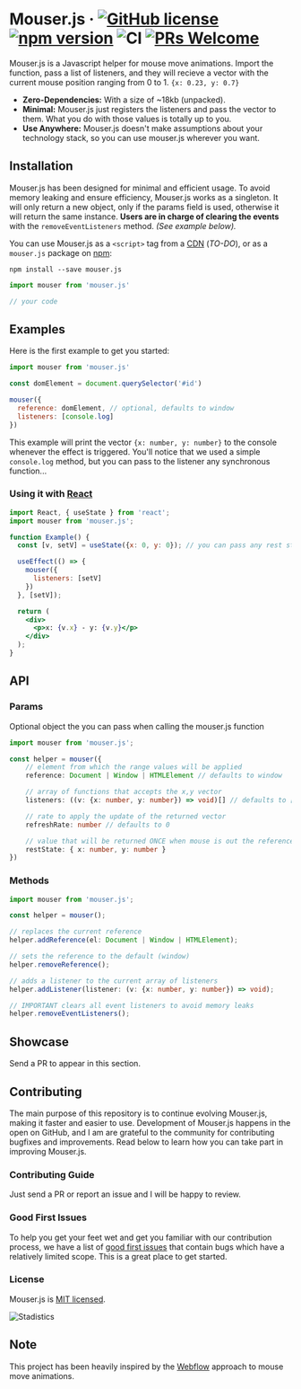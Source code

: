 # Mouser.js &middot; [![GitHub license](https://img.shields.io/badge/license-MIT-blue.svg)](https://github.com/luisorbaiceta/mouser.js/LICENSE) [![npm version](https://img.shields.io/npm/v/mouser.js.svg?style=flat)](https://www.npmjs.com/package/mouser.js) ![CI](https://github.com/luisorbaiceta/mouser.js/actions/workflows/ci.yml/badge.svg?branch=main) [![PRs Welcome](https://img.shields.io/badge/PRs-welcome-brightgreen.svg)](https://github.com/luisorbaiceta/mouser.js/pulls)

Mouser.js is a Javascript helper for mouse move animations. Import the function, pass a list of listeners, and they will
recieve a vector with the current mouse position ranging from 0 to 1. `{x: 0.23, y: 0.7}`

* **Zero-Dependencies:** With a size of ~18kb (unpacked).
* **Minimal:** Mouser.js just registers the listeners and pass the vector to them. What you do with those values is
totally up to you.
* **Use Anywhere:** Mouser.js doesn't make assumptions about your technology stack, so you can use mouser.js wherever  you want.

## **Installation**
Mouser.js has been designed for minimal and efficient usage. To avoid memory leaking and ensure efficiency, Mouser.js works as a singleton. It will only return a new object, only if the params field is used, otherwise it will return the same instance. **Users are in charge of clearing the events** with the `removeEventListeners` method. *(See example below).*

You can use Mouser.js as a `<script>` tag from a [CDN]() (*TO-DO*), or as a `mouser.js` package on [npm](https://www.npmjs.com/package/mouser.js):

```
npm install --save mouser.js
```

```js
import mouser from 'mouser.js'

// your code
```

## **Examples**

Here is the first example to get you started:

```js
import mouser from 'mouser.js'

const domElement = document.querySelector('#id')

mouser({
  reference: domElement, // optional, defaults to window
  listeners: [console.log]
})
```

This example will print the vector `{x: number, y: number}` to the console whenever the effect is triggered. You'll notice that we used a simple `console.log` method, but you can pass to the listener any synchronous function...

### Using it with [React](https://reactjs.org/)

```jsx
import React, { useState } from 'react';
import mouser from 'mouser.js';

function Example() {
  const [v, setV] = useState({x: 0, y: 0}); // you can pass any rest state

  useEffect(() => {
    mouser({
      listeners: [setV]
    })
  }, [setV]);

  return (
    <div>
      <p>x: {v.x} - y: {v.y}</p>
    </div>
  );
}
```

## **API**

### **Params**
Optional object the you can pass when calling the mouser.js function

```ts
import mouser from 'mouser.js';

const helper = mouser({
    // element from which the range values will be applied
    reference: Document | Window | HTMLElement // defaults to window

    // array of functions that accepts the x,y vector
    listeners: ((v: {x: number, y: number}) => void)[] // defaults to []

    // rate to apply the update of the returned vector
    refreshRate: number // defaults to 0

    // value that will be returned ONCE when mouse is out the reference
    restState: { x: number, y: number }
})
```
### **Methods**

```ts
import mouser from 'mouser.js';

const helper = mouser();

// replaces the current reference
helper.addReference(el: Document | Window | HTMLElement);

// sets the reference to the default (window)
helper.removeReference();

// adds a listener to the current array of listeners
helper.addListener(listener: (v: {x: number, y: number}) => void);

// IMPORTANT clears all event listeners to avoid memory leaks
helper.removeEventListeners();
```
## **Showcase**

Send a PR to appear in this section.

## **Contributing**

The main purpose of this repository is to continue evolving Mouser.js, making it faster and easier to use. Development of Mouser.js happens in the open on GitHub, and I am are grateful to the community for contributing bugfixes and improvements. Read below to learn how you can take part in improving Mouser.js.

### Contributing Guide

Just send a PR or report an issue and I will be happy to review.

### Good First Issues

To help you get your feet wet and get you familiar with our contribution process, we have a list of [good first issues](https://github.com/luisorbaiceta/mouser.js/labels/good%20first%20issue) that contain bugs which have a relatively limited scope. This is a great place to get started.

### License

Mouser.js is [MIT licensed](./LICENSE).

![Stadistics](https://repobeats.axiom.co/api/embed/af3b64bcf77d1cd1bac9a8b2856d6b0e1f55e9c9.svg "Repobeats analytics image")

## **Note**

This project has been heavily inspired by the [Webflow](https://webflow.com/) approach to mouse move animations.
